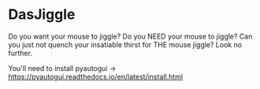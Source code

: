 # DasJiggle
Do you want your mouse to jiggle? Do you NEED your mouse to jiggle? Can you just not quench your insatiable thirst for THE mouse jiggle? Look no further.

You'll need to install pyautogui -> https://pyautogui.readthedocs.io/en/latest/install.html

